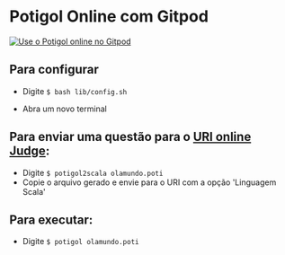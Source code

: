 # Potigol Online com Gitpod

[![Use o Potigol online no Gitpod](https://gitpod.io/button/open-in-gitpod.svg)](https://gitpod.io#https://github.com/potigol/gitpod)

## Para configurar

 - Digite <code>$ bash lib/config.sh</code>

 - Abra um novo terminal
 
## Para enviar uma questão para o [URI online Judge](https://www.urionlinejudge.com.br):

 - Digite <code>$ potigol2scala olamundo.poti</code>
 - Copie o arquivo gerado e envie para o URI com a opção 'Linguagem Scala' 


## Para executar:

 - Digite <code>$ potigol olamundo.poti</code>

